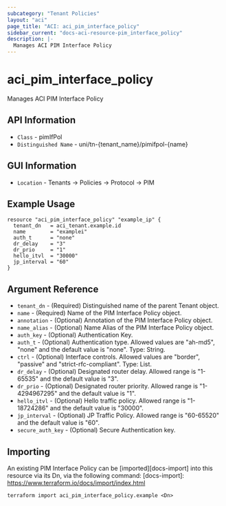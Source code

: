 ```yaml
---
subcategory: "Tenant Policies"
layout: "aci"
page_title: "ACI: aci_pim_interface_policy"
sidebar_current: "docs-aci-resource-pim_interface_policy"
description: |-
  Manages ACI PIM Interface Policy
---
```


# aci_pim_interface_policy #

Manages ACI PIM Interface Policy

## API Information ##

* `Class` - pimIfPol
* `Distinguished Name` - uni/tn-{tenant_name}/pimifpol-{name}

## GUI Information ##

* `Location` - Tenants -> Policies -> Protocol -> PIM

## Example Usage ##

```hcl
resource "aci_pim_interface_policy" "example_ip" {
  tenant_dn   = aci_tenant.example.id
  name        = "examplei"
  auth_t      = "none"
  dr_delay    = "3"
  dr_prio     = "1"
  hello_itvl  = "30000"
  jp_interval = "60"
}
```

## Argument Reference ##

* `tenant_dn` - (Required) Distinguished name of the parent Tenant object.
* `name` - (Required) Name of the PIM Interface Policy object.
* `annotation` - (Optional) Annotation of the PIM Interface Policy object.
* `name_alias` - (Optional) Name Alias of the PIM Interface Policy object.
* `auth_key` - (Optional) Authentication Key.
* `auth_t` - (Optional) Authentication type. Allowed values are "ah-md5", "none" and the default value is "none". Type: String.
* `ctrl` - (Optional) Interface controls. Allowed values are "border", "passive" and "strict-rfc-compliant". Type: List.
* `dr_delay` - (Optional) Designated router delay. Allowed range is "1-65535" and the default value is "3".
* `dr_prio` - (Optional) Designated router priority. Allowed range is "1-4294967295" and the default value is "1".
* `hello_itvl` - (Optional) Hello traffic policy. Allowed range is "1-18724286" and the default value is "30000".
* `jp_interval` - (Optional) JP Traffic Policy. Allowed range is "60-65520" and the default value is "60".
* `secure_auth_key` - (Optional) Secure Authentication key.

## Importing ##

An existing PIM Interface Policy can be [imported][docs-import] into this resource via its Dn, via the following command:
[docs-import]: https://www.terraform.io/docs/import/index.html

```
terraform import aci_pim_interface_policy.example <Dn>
```